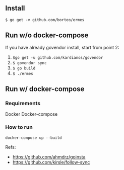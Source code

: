 
## Install
`$ go get -v github.com/borteo/ermes`

## Run w/o docker-compose

If you have already govendor install, start from point 2:

1. `$go get -u github.com/kardianos/govendor`
2. `$ govendor sync`
3. `$ go build`
4. `$ ./ermes`


## Run w/ docker-compose
### Requirements
Docker
Docker-compose

### How to run
`docker-compose up --build`

Refs:

- https://github.com/ahmdrz/goinsta
- https://github.com/kirsle/follow-sync


